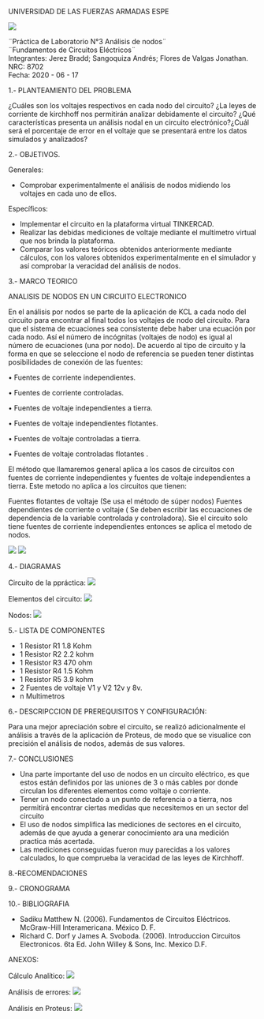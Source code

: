 UNIVERSIDAD DE LAS FUERZAS ARMADAS ESPE

![](https://github.com/BraddJCJ/Informe3_Jerez_Sangoquiza_Zambrano/blob/master/img/Logo_ESPE.png)

¨Práctica de Laboratorio N°3 Análisis de nodos¨  
¨Fundamentos de Circuitos Eléctricos¨  
Integrantes: Jerez Bradd; Sangoquiza Andrés; Flores de Valgas Jonathan.  
NRC: 8702   
Fecha: 2020 - 06 - 17  

1.- PLANTEAMIENTO DEL PROBLEMA

¿Cuáles son los voltajes respectivos en cada nodo del circuito? ¿La leyes de corriente de kirchhoff nos permitirán analizar debidamente el circuito? ¿Qué características presenta un análisis nodal en un circuito electrónico?¿Cuál será el porcentaje de error en el voltaje que se presentará entre los datos simulados y analizados?

2.- OBJETIVOS.

Generales:

- Comprobar experimentalmente el análisis de nodos midiendo los voltajes en cada uno de ellos.

Específicos:

- Implementar el circuito en la plataforma virtual TINKERCAD.
- Realizar las debidas mediciones de voltaje mediante el multímetro virtual que nos brinda la plataforma.
- Comparar los valores teóricos obtenidos anteriormente mediante cálculos, con los valores obtenidos experimentalmente en el simulador y así comprobar la veracidad del análisis de nodos.

3.- MARCO TEORICO

ANALISIS DE NODOS EN UN CIRCUITO ELECTRONICO

En el análisis por nodos se parte de la aplicación de KCL a cada nodo del circuito para encontrar al final todos los voltajes de nodo del circuito. Para que el sistema de ecuaciones sea consistente debe haber una ecuación por cada nodo. Así el número de incógnitas (voltajes de nodo) es igual al número de ecuaciones (una por nodo). De acuerdo al tipo de circuito y la forma en que se seleccione el nodo de referencia se pueden tener distintas posibilidades de conexión de las fuentes:

• Fuentes de corriente independientes.

• Fuentes de corriente controladas.

• Fuentes de voltaje independientes a tierra.

• Fuentes de voltaje independientes flotantes.

• Fuentes de voltaje controladas a tierra.

• Fuentes de voltaje controladas flotantes .

El método que llamaremos general aplica a los casos de circuitos con fuentes de corriente independientes y fuentes de voltaje independientes a tierra. Este metodo no aplica a los circuitos que tienen:

Fuentes flotantes de voltaje (Se usa el método de súper nodos)
Fuentes dependientes de corriente o voltaje ( Se deben escribir las eccuaciones de dependencia de la variable controlada y controladora).
Sie el circuito solo tiene fuentes de corriente independientes entonces se aplica el metodo de nodos.

![](https://github.com/BraddJCJ/Informe3_Jerez_Sangoquiza_Zambrano/blob/master/img/250px-KCL_-_Kirchhoff's_circuit_laws.svg.png)
![](https://github.com/BraddJCJ/Informe3_Jerez_Sangoquiza_Zambrano/blob/master/img/Primera.jpg)

4.- DIAGRAMAS

Circuito de la ppráctica:
![](https://github.com/BraddJCJ/Informe3_Jerez_Sangoquiza_Zambrano/blob/master/img/CircuitoP3.PNG)

Elementos del circuito: 
![](https://github.com/BraddJCJ/Informe3_Jerez_Sangoquiza_Zambrano/blob/master/img/Diagrama01.PNG)

Nodos:
![](https://github.com/BraddJCJ/Informe3_Jerez_Sangoquiza_Zambrano/blob/master/img/Diagrama02.PNG)


5.- LISTA DE COMPONENTES 

* 1 Resistor  R1  1.8 Kohm
* 1 Resistor  R2  2.2 kohm 
* 1 Resistor  R3  470 ohm
* 1 Resistor  R4  1.5 Kohm 
* 1 Resistor  R5  3.9 kohm
* 2 Fuentes de voltaje  V1 y V2 12v y 8v.
* n Multimetros

6.-  DESCRIPCCION DE PREREQUISITOS Y CONFIGURACIÓN:
 
 Para una mejor apreciación sobre el circuito, se realizó adicionalmente el análisis a través de la aplicación de Proteus, de modo que se visualice con precisión el análisis de nodos, además de sus valores.
 
 7.- CONCLUSIONES
 
 -  Una parte importante del uso de nodos en un circuito eléctrico, es que estos están definidos por las uniones de 3 o más cables por donde circulan los diferentes elementos como voltaje o corriente.
 -  Tener un nodo conectado a un punto de referencia o a tierra, nos permitirá
encontrar ciertas medidas que necesitemos en un sector del circuito
- El uso de nodos simplifica las mediciones de sectores en el circuito, además de
que ayuda a generar conocimiento ara una medición practica más acertada.
- Las mediciones conseguidas fueron muy parecidas a los valores calculados, lo
que comprueba la veracidad de las leyes de Kirchhoff. 


    
 8.-RECOMENDACIONES
 
 9.- CRONOGRAMA
 
 10.- BIBLIOGRAFIA
 
 - Sadiku Matthew N. (2006). Fundamentos de Circuitos Eléctricos. McGraw-Hill Interamericana. México D. F.
-  Richard C. Dorf y James A. Svoboda. (2006). Introduccion Circuitos Electronicos. 6ta Ed. John Willey & Sons, Inc. Mexico D.F.

 ANEXOS:
 
 Cálculo Analítico:
 ![](https://github.com/BraddJCJ/Informe3_Jerez_Sangoquiza_Zambrano/blob/master/img/Anexo1.jfif)
 
 Análisis de errores:
 ![](https://github.com/BraddJCJ/Informe3_Jerez_Sangoquiza_Zambrano/blob/master/img/Anexo2.jfif)
 
 Análisis en Proteus:
 ![](https://github.com/BraddJCJ/Informe3_Jerez_Sangoquiza_Zambrano/blob/master/img/Anexo3.png)
